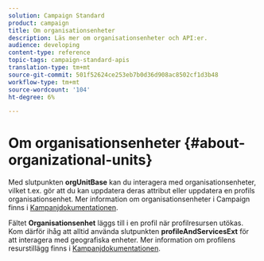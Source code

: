 ```yaml
---
solution: Campaign Standard
product: campaign
title: Om organisationsenheter
description: Läs mer om organisationsenheter och API:er.
audience: developing
content-type: reference
topic-tags: campaign-standard-apis
translation-type: tm+mt
source-git-commit: 501f52624ce253eb7b0d36d908ac8502cf1d3b48
workflow-type: tm+mt
source-wordcount: '104'
ht-degree: 6%

---
```



# Om organisationsenheter {#about-organizational-units}

Med slutpunkten **orgUnitBase** kan du interagera med organisationsenheter, vilket t.ex. gör att du kan uppdatera deras attribut eller uppdatera en profils organisationsenhet. Mer information om organisationsenheter i Campaign finns i [Kampanjdokumentationen](https://experienceleague.adobe.com/docs/campaign-standard/using/administrating/users-and-security/organizational-units.html?lang=sv#administrating).

Fältet **Organisationsenhet** läggs till i en profil när profilresursen utökas. Kom därför ihåg att alltid använda slutpunkten **profileAndServicesExt** för att interagera med geografiska enheter. Mer information om profilens resurstillägg finns i [Kampanjdokumentationen](https://helpx.adobe.com/campaign/standard/administration/using/organizational-units.html#partitioning-profiles).
